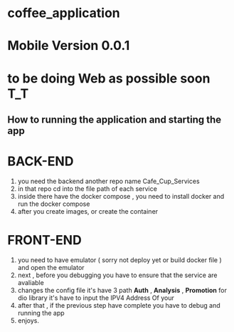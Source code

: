 # coffee_application

# Mobile Version 0.0.1 

# to be doing Web as possible soon T_T

## How to running the application and starting the app

# **BACK-END**
1. you need the backend another repo name Cafe_Cup_Services
2. in that repo cd into the file path of each service
3. inside there have the docker compose , you need to install docker and run the docker compose
4. after you create images, or create the container

# **FRONT-END**
1. you need to have emulator ( sorry not deploy yet or build docker file ) and open the emulator
2. next , before you debugging you have to ensure that the service are avaliable
3. changes the config file it's have 3 path **Auth** , **Analysis** , **Promotion** for dio library it's have to input the IPV4 Address Of your
4. after that , if the previous step have complete you have to debug and running the app
5. enjoys.
